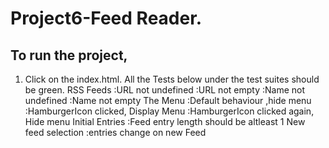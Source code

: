 # Project6-Feed Reader.
## To run the project,
1. Click on the index.html. All the Tests below under the test suites should be green.
RSS Feeds
  :URL not undefined
  :URL not empty
  :Name not undefined
  :Name not empty
The Menu
  :Default behaviour ,hide menu
  :HamburgerIcon clicked, Display Menu
  :HamburgerIcon clicked again, Hide menu
Initial Entries
  :Feed entry length should be altleast 1
New feed selection
  :entries change on new Feed
